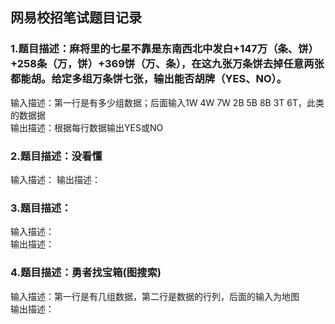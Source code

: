 ##  网易校招笔试题目记录

### 1.题目描述：麻将里的七星不靠是东南西北中发白+147万（条、饼）+258条（万，饼）+369饼（万、条），在这九张万条饼去掉任意两张都能胡。给定多组万条饼七张，输出能否胡牌（YES、NO）。
输入描述：第一行是有多少组数据；后面输入1W 4W 7W 2B 5B 8B 3T 6T，此类的数据据    
输出描述：根据每行数据输出YES或NO


### 2.题目描述：没看懂 
输入描述： 
输出描述：


### 3.题目描述：  
输入描述：  
输出描述： 

### 4.题目描述：勇者找宝箱(图搜索)  
输入描述：第一行是有几组数据，第二行是数据的行列，后面的输入为地图  
输出描述： 
